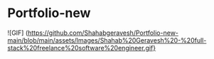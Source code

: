 # Portfolio-new
![GIF] (https://github.com/Shahabgeravesh/Portfolio-new-main/blob/main/assets/Images/Shahab%20Geravesh%20-%20full-stack%20freelance%20software%20engineer.gif}
